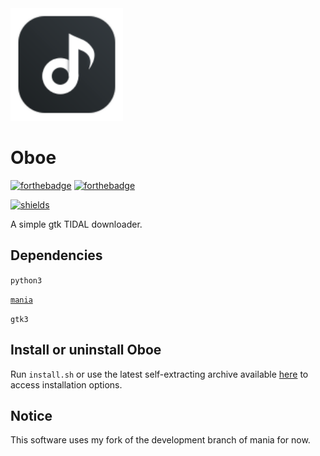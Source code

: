 <img width="180" src="https://raw.githubusercontent.com/Corewala/Oboe/17ca646ccd4fd415a5f167f9c10217966ca8667f/oboe.svg" />

# Oboe
[![forthebadge](https://forthebadge.com/images/badges/made-with-python.svg)](https://github.com/Corewala/Oboe#oboe)
[![forthebadge](https://forthebadge.com/images/badges/you-didnt-ask-for-this.svg)](https://github.com/Corewala/Oboe#oboe)

[![shields](https://img.shields.io/badge/Download-Here-orange?style=for-the-badge&logo=github)](https://github.com/Corewala/Oboe/releases/latest)

A simple gtk TIDAL downloader.

## Dependencies
`python3`

[`mania`](https://github.com/evan-goode/mania)

`gtk3`

## Install or uninstall Oboe
Run `install.sh` or use the latest self-extracting archive available [here](https://github.com/Corewala/Oboe/releases/latest) to access installation options. 

## Notice
This software uses my fork of the development branch of mania for now.
